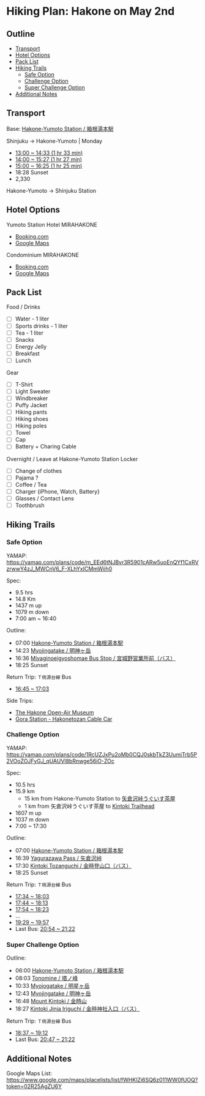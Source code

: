 # Hiking Plan: Hakone on May 2nd

## Outline<!-- omit in toc -->
<!-- markdownlint-disable MD007 -->
* [Transport](#transport)
* [Hotel Options](#hotel-options)
* [Pack List](#pack-list)
* [Hiking Trails](#hiking-trails)
  * [Safe Option](#safe-option)
  * [Challenge Option](#challenge-option)
  * [Super Challenge Option](#super-challenge-option)
* [Additional Notes](#additional-notes)
<!-- markdownlint-enable MD007 -->
<!-- markdownlint-disable MD036 -->

## Transport

Base: [Hakone-Yumoto Station / 箱根湯本駅](https://goo.gl/maps/wAun3N749aWKDFf19)

Shinjuku -> Hakone-Yumoto | Monday
  * [13:00 ~ 14:33 (1 hr 33 min)](https://goo.gl/maps/7UDx4njKR8jv1BpGA)
  * [14:00 ~ 15:27 (1 hr 27 min)](https://goo.gl/maps/uxS3MxbZjwCWMtWf8)
  * [15:00 ~ 16:25 (1 hr 25 min)](https://goo.gl/maps/6ugJVtXmLYt559hX8)
  * 18:28 Sunset
  * 2,330

Hakone-Yumoto -> Shinjuku Station

## Hotel Options

Yumoto Station Hotel MIRAHAKONE
  * [Booking.com](http://www.booking.com/Share-SQpnje)
  * [Google Maps](https://goo.gl/maps/TyJLxgnjmozHUdkD9)

Condominium MIRAHAKONE
  * [Booking.com](http://www.booking.com/Share-iD9TVl)
  * [Google Maps](https://goo.gl/maps/QH3oyVtanEKAr4GW9)

## Pack List

Food / Drinks
  * [ ] Water - 1 liter
  * [ ] Sports drinks - 1 liter
  * [ ] Tea - 1 liter
  * [ ] Snacks
  * [ ] Energy Jelly
  * [ ] Breakfast
  * [ ] Lunch

Gear
  * [ ] T-Shirt
  * [ ] Light Sweater
  * [ ] Windbreaker
  * [ ] Puffy Jacket
  * [ ] Hiking pants
  * [ ] Hiking shoes
  * [ ] Hiking poles
  * [ ] Towel
  * [ ] Cap
  * [ ] Battery + Charing Cable

Overnight / Leave at Hakone-Yumoto Station Locker
  * [ ] Change of clothes
  * [ ] Pajama ?
  * [ ] Coffee / Tea
  * [ ] Charger {iPhone, Watch, Battery}
  * [ ] Glasses / Contact Lens
  * [ ] Toothbrush

## Hiking Trails

### Safe Option

YAMAP:  
<https://yamap.com/plans/code/m_EEd6tNJBvr3R5901cARw5uoEnQYf1CxRVzrwwY4zJ_MWCnV6_F-XLhYxICMmWiih0>

Spec:
  * 9.5 hrs
  * 14.8 Km
  * 1437 m up
  * 1079 m down
  * 7:00 am ~ 16:40

Outline:
  * 07:00 [Hakone-Yumoto Station / 箱根湯本駅](https://goo.gl/maps/XChVUZNqf8ePKsVk7)
  * 14:23 [Myojingatake / 明神ヶ岳](https://goo.gl/maps/StuUmeWRt5Pqb1KX8)
  * 16:36 [Miyaginoeigyoshomae Bus Stop / 宮城野営業所前（バス）](https://goo.gl/maps/o6KuhGUqnLNYB1za9)
  * 18:25 Sunset

Return Trip: `Ｔ桃源台線` Bus
  * [16:45 ~ 17:03](https://goo.gl/maps/KTaPey657Zyp5fXC6)

Side Trips:
  * [The Hakone Open-Air Museum](https://goo.gl/maps/97qj2Mz1CTC8mggf6)
  * [Gora Station - Hakonetozan Cable Car](https://goo.gl/maps/HQxbtSMoCtrS34Ah9)

### Challenge Option

YAMAP:  
<https://yamap.com/plans/code/1RcUZJxPu2oMb0CQJ0skbTkZ3UumiTrb5P2VOoZOJFyGJ_qUAUVl8bRnwge56iO-ZOc>

Spec:
  * 10.5 hrs
  * 15.9 km
    * 15 km from Hakone-Yumoto Station to [矢倉沢峠うぐいす茶屋](https://goo.gl/maps/ZyBWV3eqoUbUYB1NA)
    * 1 km from 矢倉沢峠うぐいす茶屋 to [Kintoki Trailhead](https://goo.gl/maps/w7cApkBhLUYPdJqb6)
  * 1607 m up
  * 1037 m down
  * 7:00 ~ 17:30

Outline:
  * 07:00 [Hakone-Yumoto Station / 箱根湯本駅](https://goo.gl/maps/XChVUZNqf8ePKsVk7)
  * 16:39 [Yagurazawa Pass / 矢倉沢峠](https://goo.gl/maps/v3WxMdj9yymAza3B7)
  * 17:30 [Kintoki Tozanguchi / 金時登山口（バス）](https://goo.gl/maps/KBKL32DvbTQVz12h8)
  * 18:25 Sunset

Return Trip: `Ｔ桃源台線` Bus
  * [17:34 ~ 18:03](https://goo.gl/maps/si6iAret8afDGYYK9)
  * [17:44 ~ 18:13](https://goo.gl/maps/dJbmyMSeU4bTQmSR8)
  * [17:54 ~ 18:23](https://goo.gl/maps/6H3ZQSBBEhiBnHq69)
  * ...
  * [19:29 ~ 19:57](https://goo.gl/maps/Vmr8EjBCcLG1g1LQ7)
  * Last Bus: [20:54 ~ 21:22](https://goo.gl/maps/44DcMjzgfkiWyGVz5)

### Super Challenge Option

Outline:
  * 06:00 [Hakone-Yumoto Station / 箱根湯本駅](https://goo.gl/maps/XChVUZNqf8ePKsVk7)
  * 08:03 [Tonomine / 塔ノ峰](https://goo.gl/maps/LrZHL2Kfop4Q7m5E9)
  * 10:33 [Myojogatake / 明星ヶ岳](https://goo.gl/maps/nbcAHTjYLjfdjyHQ7)
  * 12:43 [Myojingatake / 明神ヶ岳](https://goo.gl/maps/StuUmeWRt5Pqb1KX8)
  * 16:48 [Mount Kintoki / 金時山](https://goo.gl/maps/3nnNyDSKaJogaDxRA)
  * 18:27 [Kintoki Jinja Iriguchi / 金時神社入口（バス）](https://goo.gl/maps/pVut9RZBMkKProoy5)

Return Trip: `Ｔ桃源台線` Bus
  * [18:37 ~ 19:12](https://goo.gl/maps/UCTZ6SLhTdp4qB6v8)
  * Last Bus: [20:47 ~ 21:22](https://goo.gl/maps/C42gBKhh8qVL2bTm9)

## Additional Notes

Google Maps List: <https://www.google.com/maps/placelists/list/fWHKlZi6SQ6z011WW0fUOQ?token=02R25AgZU6Y>
